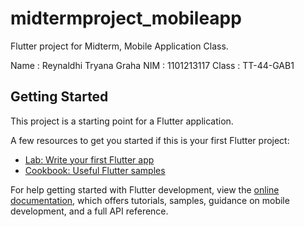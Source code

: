 # midtermproject_mobileapp

Flutter project for Midterm, Mobile Application Class.

Name    : Reynaldhi Tryana Graha
NIM     : 1101213117
Class   : TT-44-GAB1

## Getting Started

This project is a starting point for a Flutter application.

A few resources to get you started if this is your first Flutter project:

- [Lab: Write your first Flutter app](https://docs.flutter.dev/get-started/codelab)
- [Cookbook: Useful Flutter samples](https://docs.flutter.dev/cookbook)

For help getting started with Flutter development, view the
[online documentation](https://docs.flutter.dev/), which offers tutorials,
samples, guidance on mobile development, and a full API reference.
